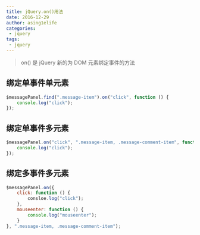 ```yaml
---
title: jQuery.on()用法
date: 2016-12-29
author: asing1elife
categories:
 - jquery
tags:
 - jquery
---
```

> on() 是 jQuery 新的为 DOM 元素绑定事件的方法  

## 绑定单事件单元素
```js
$messagePanel.find(".message-item").on("click", function () {
	console.log("click");
});
```

## 绑定单事件多元素
```js
$messagePanel.on("click", ".message-item, .message-comment-item", function () {
	console.log("click");
});
```

## 绑定多事件多元素
```js
$messagePanel.on({
	click: function () {
		consloe.log("click");
	},
	mouseenter: function () {
		console.log("mouseenter");
	}
}, ".message-item, .message-comment-item");
```
